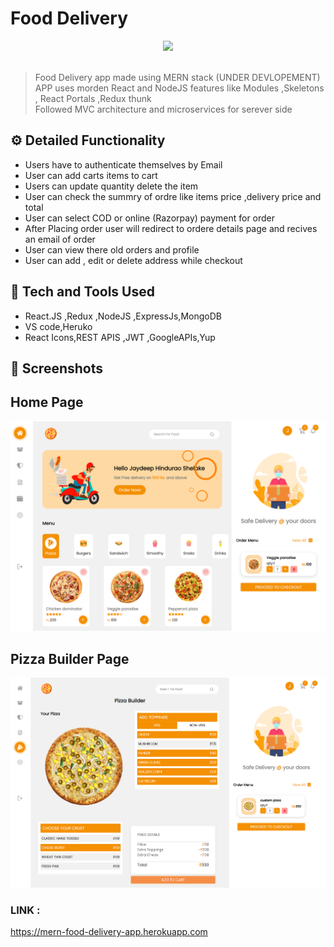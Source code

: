 # Food Delivery

<div align="center">
  <img width="200px" src="https://cdn-icons-png.flaticon.com/512/4039/4039232.png"/>
</div>
<br>

> Food Delivery app made using MERN stack (UNDER DEVLOPEMENT) <br>
> APP uses morden React and NodeJS features like Modules ,Skeletons , React Portals ,Redux thunk<br>
> Followed MVC architecture and microservices for serever side

## ⚙️ Detailed Functionality

- Users have to authenticate themselves by Email
- User can add carts items to cart
- Users can update quantity delete the item
- User can check the summry of ordre like items price ,delivery price and total
- User can select COD or online (Razorpay) payment for order
- After Placing order user will redirect to ordere details page and recives an email of order
- User can view there old orders and profile
- User can add , edit or delete address while checkout

## 🚀 Tech and Tools Used

- React.JS ,Redux ,NodeJS ,ExpressJs,MongoDB
- VS code,Heruko
- React Icons,REST APIS ,JWT ,GoogleAPIs,Yup

## 📸 Screenshots

## Home Page

<img src="./frontend/src/assests/mern-food-delivery-app.herokuapp.com_.png" width='800' height='auto'>
<br>

## Pizza Builder Page

<img src="./custom-pizza.png" width='800' height='auto'>
<br>

### LINK :

https://mern-food-delivery-app.herokuapp.com
